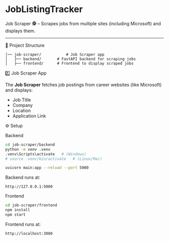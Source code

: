 # JobListingTracker


 Job Scraper 🕵️ – Scrapes jobs from multiple sites (including Microsoft) and displays them.  

---
 📂 Project Structure
```
│── job-scraper/           # Job Scraper app
│   ├── backend/       # FastAPI backend for scraping jobs
│   ├── frontend/      # Frontend to display scraped jobs

```
 1️⃣ Job Scraper App



The **Job Scraper** fetches job postings from career websites (like Microsoft) and displays:

- Job Title  
- Company  
- Location  
- Application Link  

 ⚙️ Setup

 Backend
```bash
cd job-scraper/backend
python -m venv .venv
.venv\Scripts\activate   # (Windows)
# source .venv/bin/activate   # (Linux/Mac)

uvicorn main:app --reload --port 5000

````
Backend runs at:

```
http://127.0.0.1:5000
```

Frontend

```bash
cd job-scraper/frontend
npm install
npm start
```

Frontend runs at:
```
http://localhost:3000



```


